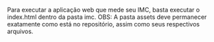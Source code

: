 Para executar a aplicação web que mede seu IMC, basta executar o index.html dentro da pasta imc. 
OBS: A pasta assets deve permanecer exatamente como está no repositório, assim como seus respectivos arquivos.

